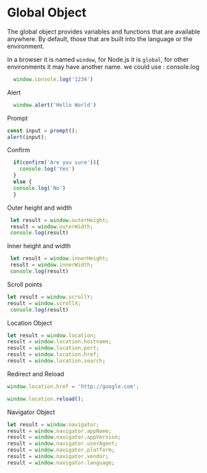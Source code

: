 

# Global Object
The global object provides variables and functions that are available anywhere. By default, those that are built into the language or the environment.

In a browser it is named  `window`, for Node.js it is  `global`, for other environments it may have another name.
we could use : 
console.log
```javascript
  window.console.log('1234')
```
 Alert
```javascript
  window.alert('Hello World')
```
Prompt
```javascript
const input = prompt();
alert(input);
```
Confirm
```javascript
  if(confirm('Are you sure')){
    console.log('Yes')
  }
  else {
  console.log('No')
  }
```
Outer height and width
```javascript
 let result = window.outerHeight;
 result = window.outerWidth;
 console.log(result)
```
Inner height and width
```javascript
 let result = window.innerHeight;
 result = window.innerWidth;
 console.log(result)
```
Scroll points
```javascript
let result = window.scrollY;
result = window.scrollX;
 console.log(result)
```
Location Object
```javascript
let result = window.location;
result = window.location.hostname;
result = window.location.port;
result = window.location.href;
result = window.location.search;
```

Redirect and Reload
```javascript
window.location.href = 'http://google.com';

window.location.reload();
```

Navigator Object
```javascript
let result = window.navigator;
result = window.navigator.appName;
result = window.navigator.appVersion;
result = window.navigator.userAgent;
result = window.navigator.platform;
result = window.navigator.vendor;
result = window.navigator.language;
```

